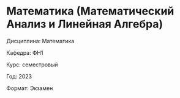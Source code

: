 # Математика (Математический Анализ и Линейная Алгебра)

Дисциплина: Математика

Кафедра: ФН1

Курс: семестровый

Год: 2023

Формат: Экзамен
